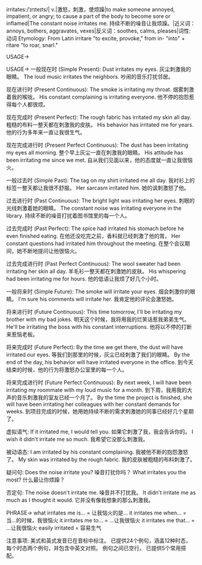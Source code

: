 irritates:/ˈɪrɪteɪts/| v.|激怒，刺激，使烦躁|to make someone annoyed, impatient, or angry; to cause a part of the body to become sore or inflamed|The constant noise irritates me.  持续不断的噪音让我烦躁。|近义词：annoys, bothers, aggravates, vexes|反义词：soothes, calms, pleases|词性:动词
Etymology: From Latin irritare "to excite, provoke," from in- "into" + ritare "to roar, snarl."

USAGE->

USAGE->
一般现在时 (Simple Present):
Dust irritates my eyes. 灰尘刺激我的眼睛。
The loud music irritates the neighbors. 吵闹的音乐打扰邻居。

现在进行时 (Present Continuous):
The smoke is irritating my throat. 烟雾刺激着我的喉咙。
His constant complaining is irritating everyone. 他不停的抱怨惹得每个人都很烦。

现在完成时 (Present Perfect):
The rough fabric has irritated my skin all day. 粗糙的布料一整天都在刺激我的皮肤。
His behavior has irritated me for years. 他的行为多年来一直让我很生气。

现在完成进行时 (Present Perfect Continuous):
The dust has been irritating my eyes all morning.  整个早上灰尘一直在刺激我的眼睛。
His attitude has been irritating me since we met.  自从我们见面以来，他的态度就一直让我很恼火。

一般过去时 (Simple Past):
The tag on my shirt irritated me all day.  我衬衫上的标签一整天都让我很不舒服。
Her sarcasm irritated him.  她的讽刺激怒了他。

过去进行时 (Past Continuous):
The bright light was irritating her eyes.  刺眼的光线刺激着她的眼睛。
The constant noise was irritating everyone in the library.  持续不断的噪音打扰着图书馆里的每一个人。

过去完成时 (Past Perfect):
The spice had irritated his stomach before he even finished eating.  在他还没吃完之前，香料就已经刺激了他的胃。
Her constant questions had irritated him throughout the meeting.  在整个会议期间，她不断地提问让他很恼火。

过去完成进行时 (Past Perfect Continuous):
The wool sweater had been irritating her skin all day.  羊毛衫一整天都在刺激她的皮肤。
His whispering had been irritating me for hours.  他的低语让我烦了好几个小时。


一般将来时 (Simple Future):
The smoke will irritate your eyes.  烟会刺激你的眼睛。
I'm sure his comments will irritate her. 我肯定他的评论会激怒她。

将来进行时 (Future Continuous):
This time tomorrow, I'll be irritating my brother with my bad jokes. 明天这个时候，我将用我的烂笑话惹我弟弟生气。
He'll be irritating the boss with his constant interruptions. 他将以不停的打断来惹恼老板。

将来完成时 (Future Perfect):
By the time we get there, the dust will have irritated our eyes. 等我们到那里的时候，灰尘已经刺激了我们的眼睛。
By the end of the day, his behavior will have irritated everyone in the office. 到今天结束的时候，他的行为将激怒办公室里的每一个人。

将来完成进行时 (Future Perfect Continuous):
By next week, I will have been irritating my roommate with my loud music for a month. 到下周，我用我的大声的音乐刺激我的室友已经一个月了。
By the time the project is finished, she will have been irritating her colleagues with her constant demands for weeks. 到项目完成的时候，她用她持续不断的需求刺激她的同事已经好几个星期了。


虚拟语气:
If it irritated me, I would tell you. 如果它刺激了我，我会告诉你的。
I wish it didn't irritate me so much. 我希望它没那么刺激我。


被动语态:
I am irritated by his constant complaining. 我被他不断的抱怨激怒了。
My skin was irritated by the rough fabric. 我的皮肤被粗糙的布料刺激了。


疑问句:
Does the noise irritate you? 噪音打扰你吗？
What irritates you the most? 什么最让你烦躁？

否定句:
The noise doesn't irritate me. 噪音并不打扰我。
It didn't irritate me as much as I thought it would. 它并没有像我想象的那么刺激我。



PHRASE->
what irritates me is... = 让我恼火的是...
it irritates me when... = 当...的时候，我很恼火
it irritates me to... = ...让我很恼火
it irritates me that... = ...让我很恼火
easily irritated = 容易生气


注意事项:
美式和英式发音已在音标中标注。
已提供24个例句，涵盖12种时态，每个时态两个例句，并包含中英文对照。
例句之间已空行。
已提供5个常用搭配。
